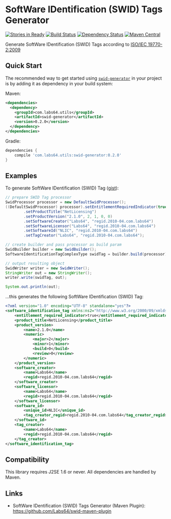 # SoftWare IDentification (SWID) Tags Generator

[![Stories in Ready](https://badge.waffle.io/labs64/swid-generator.svg?label=ready&title=Ready)](http://waffle.io/labs64/swid-generator)
[![Build Status](https://travis-ci.org/Labs64/swid-generator.svg)](https://travis-ci.org/Labs64/swid-generator)
[![Dependency Status](https://www.versioneye.com/user/projects/547b7586b22f9052cf0000f4/badge.svg?style=flat)](https://www.versioneye.com/user/projects/547b7586b22f9052cf0000f4)
[![Maven Central](https://maven-badges.herokuapp.com/maven-central/com.labs64.utils/swid-generator/badge.svg?style=flat)](https://maven-badges.herokuapp.com/maven-central/com.labs64.utils/swid-generator)

Generate SoftWare IDentification (SWID) Tags according to [ISO/IEC 19770-2:2009](http://www.iso.org/iso/home/store/catalogue_tc/catalogue_detail.htm?csnumber=53670)

## Quick Start

The recommended way to get started using [`swid-generator`](http://search.maven.org/#search%7Cga%7C1%7Cg%3A%22com.labs64.utils%22) in your project is by adding it as dependency in your build system:

Maven:
```xml
<dependencies>
  <dependency>
    <groupId>com.labs64.utils</groupId>
    <artifactId>swid-generator</artifactId>
    <version>0.2.0</version>
  </dependency>
</dependencies>
```
Gradle:
```gradle
dependencies {
    compile 'com.labs64.utils:swid-generator:0.2.0'
}
```


## Examples

To generate SoftWare IDentification (SWID) Tag ([gist](https://gist.github.com/r-brown/9fe6fa117131a82ae2d9)):
```java
// prepare SWID Tag processor
SwidProcessor processor = new DefaultSwidProcessor();
((DefaultSwidProcessor) processor).setEntitlementRequiredIndicator(true)
        .setProductTitle("NetLicensing")
        .setProductVersion("2.1.0", 2, 1, 0, 0)
        .setSoftwareCreator("Labs64", "regid.2010-04.com.labs64")
        .setSoftwareLicensor("Labs64", "regid.2010-04.com.labs64")
        .setSoftwareId("NLIC", "regid.2010-04.com.labs64")
        .setTagCreator("Labs64", "regid.2010-04.com.labs64");

// create builder and pass processor as build param
SwidBuilder builder = new SwidBuilder();
SoftwareIdentificationTagComplexType swidTag = builder.build(processor);

// output resulting object
SwidWriter writer = new SwidWriter();
StringWriter out = new StringWriter();
writer.write(swidTag, out);

System.out.println(out);
```

...this generates the following SoftWare IDentification (SWID) Tag:
```xml
<?xml version="1.0" encoding="UTF-8" standalone="yes"?>
<software_identification_tag xmlns:ns2="http://www.w3.org/2000/09/xmldsig#" xmlns="http://standards.iso.org/iso/19770/-2/2009/schema.xsd">
    <entitlement_required_indicator>true</entitlement_required_indicator>
    <product_title>NetLicensing</product_title>
    <product_version>
        <name>2.1.0</name>
        <numeric>
            <major>2</major>
            <minor>1</minor>
            <build>0</build>
            <review>0</review>
        </numeric>
    </product_version>
    <software_creator>
        <name>Labs64</name>
        <regid>regid.2010-04.com.labs64</regid>
    </software_creator>
    <software_licensor>
        <name>Labs64</name>
        <regid>regid.2010-04.com.labs64</regid>
    </software_licensor>
    <software_id>
        <unique_id>NLIC</unique_id>
        <tag_creator_regid>regid.2010-04.com.labs64</tag_creator_regid>
    </software_id>
    <tag_creator>
        <name>Labs64</name>
        <regid>regid.2010-04.com.labs64</regid>
    </tag_creator>
</software_identification_tag>
```

## Compatibility

This library requires J2SE 1.6 or never. All dependencies are handled by Maven.

## Links
- SoftWare IDentification (SWID) Tags Generator (Maven Plugin): https://github.com/Labs64/swid-maven-plugin

